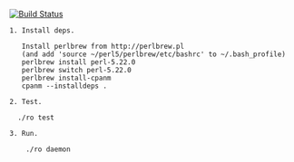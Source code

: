 [![Build Status](https://travis-ci.org/bduggan/ro.svg?branch=master)](https://travis-ci.org/bduggan/ro)

```
1. Install deps.

   Install perlbrew from http://perlbrew.pl
   (and add 'source ~/perl5/perlbrew/etc/bashrc' to ~/.bash_profile)
   perlbrew install perl-5.22.0
   perlbrew switch perl-5.22.0
   perlbrew install-cpanm
   cpanm --installdeps .

2. Test.

  ./ro test

3. Run.

    ./ro daemon

```
